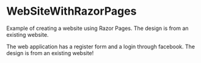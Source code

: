 # WebSiteWithRazorPages
Example of  creating a website using Razor Pages. The design is from an existing website.

The web application has a register form and a login through facebook. 
The design is from an existing website!
